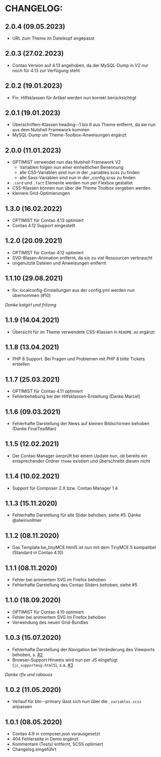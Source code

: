 # CHANGELOG:

## 2.0.4 (09.05.2023)
- URL zum Theme im Dateikopf angepasst

## 2.0.3 (27.02.2023)
- Contao Version auf 4.13 angehoben, da der MySQL-Dump in V2 nur noch für 4.13 zur Verfügung steht

## 2.0.2 (19.01.2023)
- Fix: Hilfsklassen für Artikel werden nun korrekt berücksichtigt 

## 2.0.1 (19.01.2023)
- Überschriften-Klassen heading--1 bis 6 aus Theme entfernt, da sie nun aus dem Nutshell Framework kommen
- MySQL-Dump um Theme-Toolbox-Anweisungen ergänzt

## 2.0.0 (11.01.2023)
- OPTIMIST verwendet nun das Nutshell Framework V2
  - Variablen folgen nun einer einheitlichen Benennung
  - alle CSS-Variablen sind nun in der _variables.scss zu finden
  - alle Sass-Variablen sind nun in der _config.scss zu finden
- `.card` und `.fact` Elemente werden nun per Flexbox gestaltet
- CSS-Klassen können nun über die Theme Toolbox vergeben werden
- kleinere Grid-Optimierungen

## 1.3.0 (16.02.2022)
- OPTIMIST für Contao 4.13 optimiert
- Contao 4.12 Support eingestellt

## 1.2.0 (20.09.2021)
- OPTIMIST für Contao 4.12 optimiert
- SVG-Blasen-Animation entfernt, da sie zu viel Ressourcen verbraucht
- ungenutzte Dateien und Anweisungen entfernt

## 1.1.10 (29.08.2021)
- fix: localconfig-Einstellungen aus der config.yml werden nun übernommen (#10)

_Danke katgirl und fritzmg_

## 1.1.9 (14.04.2021)
- Übersicht für im Theme verwendete CSS-Klassen in `README.md` ergänzt

## 1.1.8 (13.04.2021)
- PHP 8 Support. Bei Fragen und Problemen mit PHP 8 bitte Tickets erstellen

## 1.1.7 (25.03.2021)
- OPTIMIST für Contao 4.11 optimiert
- Fehlerbehebung bei der Hilfsklassen-Erstellung (Danke Marcel)

## 1.1.6 (09.03.2021)
- Fehlerhafte Darstellung der News auf kleinen Bildschirmen behoben (Danke FinalTestMan)

## 1.1.5 (12.02.2021)
- Der Contao Manager üerprüft bei einem Update nun, ob bereits ein entsprechender Ordner `theme` existiert und überschreibt diesen nicht

## 1.1.4 (10.02.2021)
- Support für Composer 2.X bzw. Contao Manager 1.4

## 1.1.3 (15.11.2020)
- Fehlerhafte Darstellung für alle Slider behoben, siehe #5. Danke @alwinvollmer

## 1.1.2 (08.11.2020)
- Das Template be_tinyMCE.html5 ist nun mit dem TinyMCE 5 kompatibel (Standard in Contao 4.10)

## 1.1.1 (08.11.2020)
- Fehler bei animiertem SVG im Firefox behoben
- Fehlerhafte Darstellung des Contao Sliders behoben, siehe #5

## 1.1.0 (18.09.2020)
- OPTIMIST für Contao 4.10 optimiert
- Fehler bei animiertem SVG im Firefox behoben
- Verwendung des neuen Grid-Bundles

## 1.0.3 (15.07.2020)
- Fehlerhafte Darstellung der Navigation bei Veränderung des Viewports behoben, s. [#2](https://github.com/ErdmannFreunde/optimist-theme-bundle/issues/2)
- Browser-Support Hinweis wird nun per JS eingefügt (`js_supportmsg.html5`), s.a. [#3](https://github.com/ErdmannFreunde/optimist-theme-bundle/issues/3)

_Danke rflx und rabauss_

## 1.0.2 (11.05.2020)
- Verlauf für btn--primary lässt sich nun über die `_variables.scss` anpassen 

## 1.0.1 (08.05.2020)
- Contao 4.9 in composer.json vorausgesetzt
- 404 Fehlerseite in Demo ergänzt
- Kommentare (Tests) entfernt, SCSS optimiert
- Changelog eingeführt
